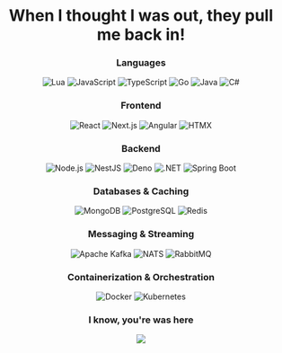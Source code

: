 
<h1 align="center">When I thought I was out, they pull me back in!</h1>



<div align="center">
  
  ### Languages
  ![Lua](https://img.shields.io/badge/Lua-2C2D72?style=for-the-badge&logo=lua&logoColor=white)
  ![JavaScript](https://img.shields.io/badge/JavaScript-F7DF1E?style=for-the-badge&logo=javascript&logoColor=black)
  ![TypeScript](https://img.shields.io/badge/TypeScript-3178C6?style=for-the-badge&logo=typescript&logoColor=white)
  ![Go](https://img.shields.io/badge/Go-00ADD8?style=for-the-badge&logo=go&logoColor=white)
  ![Java](https://img.shields.io/badge/Java-ED8B00?style=for-the-badge&logo=openjdk&logoColor=white)
  ![C#](https://img.shields.io/badge/C%23-239120?style=for-the-badge&logo=c-sharp&logoColor=white)
  
  ### Frontend
  ![React](https://img.shields.io/badge/React-61DAFB?style=for-the-badge&logo=react&logoColor=black)
  ![Next.js](https://img.shields.io/badge/Next.js-000000?style=for-the-badge&logo=next.js&logoColor=white)
  ![Angular](https://img.shields.io/badge/Angular-DD0031?style=for-the-badge&logo=angular&logoColor=white)
  ![HTMX](https://img.shields.io/badge/HTMX-3498DB?style=for-the-badge&logo=htmx&logoColor=white)

  ### Backend
  ![Node.js](https://img.shields.io/badge/Node.js-339933?style=for-the-badge&logo=nodedotjs&logoColor=white)
  ![NestJS](https://img.shields.io/badge/NestJS-E0234E?style=for-the-badge&logo=nestjs&logoColor=white)
  ![Deno](https://img.shields.io/badge/Deno-000000?style=for-the-badge&logo=deno&logoColor=white)
  ![.NET](https://img.shields.io/badge/.NET-512BD4?style=for-the-badge&logo=dotnet&logoColor=white)
  ![Spring Boot](https://img.shields.io/badge/Spring_Boot-6DB33F?style=for-the-badge&logo=spring-boot&logoColor=white)
  
  ### Databases & Caching
  ![MongoDB](https://img.shields.io/badge/MongoDB-47A248?style=for-the-badge&logo=mongodb&logoColor=white)
  ![PostgreSQL](https://img.shields.io/badge/PostgreSQL-4169E1?style=for-the-badge&logo=postgresql&logoColor=white)
  ![Redis](https://img.shields.io/badge/Redis-DC382D?style=for-the-badge&logo=redis&logoColor=white)

  ### Messaging & Streaming
  ![Apache Kafka](https://img.shields.io/badge/Apache%20Kafka-231F20?style=for-the-badge&logo=apachekafka&logoColor=white)
  ![NATS](https://img.shields.io/badge/NATS-2E6B4B?style=for-the-badge&logo=nats&logoColor=white)
  ![RabbitMQ](https://img.shields.io/badge/RabbitMQ-FF6600?style=for-the-badge&logo=rabbitmq&logoColor=white)

  ### Containerization & Orchestration
  ![Docker](https://img.shields.io/badge/Docker-2496ED?style=for-the-badge&logo=docker&logoColor=white)
  ![Kubernetes](https://img.shields.io/badge/Kubernetes-326CE5?style=for-the-badge&logo=kubernetes&logoColor=white)
</div>


<div align="center">
<h3 align="center">I know, you're was here</h3>

![](https://komarev.com/ghpvc/?username=wrknbuycnsmdnie&color=9C89E9&label=THEM_ALWAYS_👁️_SEEING&style=for-the-badge)
</div>
